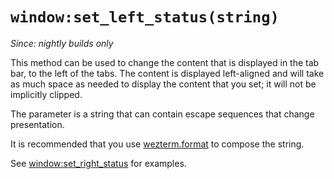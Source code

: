 # `window:set_left_status(string)`

*Since: nightly builds only*

This method can be used to change the content that is displayed in the tab bar,
to the left of the tabs.  The content is displayed
left-aligned and will take as much space as needed to display the content
that you set; it will not be implicitly clipped.

The parameter is a string that can contain escape sequences that change
presentation.

It is recommended that you use [wezterm.format](../wezterm/format.md) to
compose the string.

See [window:set_right_status](set_right_status.md) for examples.

